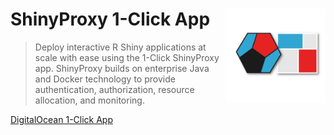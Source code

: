 # ShinyProxy 1-Click App <img src="https://github.com/analythium/shinyproxy-1-click/raw/master/digitalocean/images/combined-logo-sq.png" align="right" style="padding-left:10px;background-color:white;" width="30%" />

> Deploy interactive R Shiny applications at scale with ease using the 1-Click ShinyProxy app.
> ShinyProxy builds on enterprise Java and Docker technology to provide authentication,
> authorization, resource allocation, and monitoring.

[DigitalOcean 1-Click App](digitalocean/README.md)
